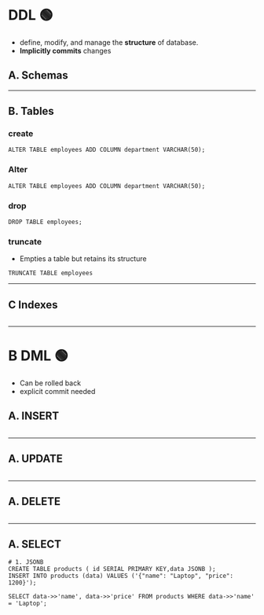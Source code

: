 # DDL :green_circle:
- define, modify, and manage the **structure** of database.
- **Implicitly commits** changes
## A. Schemas

---
## B. Tables
### create 
```
ALTER TABLE employees ADD COLUMN department VARCHAR(50);
```
### Alter
```
ALTER TABLE employees ADD COLUMN department VARCHAR(50);
```
### drop
```
DROP TABLE employees;
```
### truncate
- Empties a table but retains its structure
```
TRUNCATE TABLE employees
```

---
## C Indexes
```
```

---

# B DML :green_circle:
- Can be rolled back
- explicit commit needed
## A. INSERT
```
```
---

## A. UPDATE
```
```
---

## A. DELETE
```
```
---

## A. SELECT
```
# 1. JSONB
CREATE TABLE products ( id SERIAL PRIMARY KEY,data JSONB );
INSERT INTO products (data) VALUES ('{"name": "Laptop", "price": 1200}');

SELECT data->>'name', data->>'price' FROM products WHERE data->>'name' = 'Laptop';


```